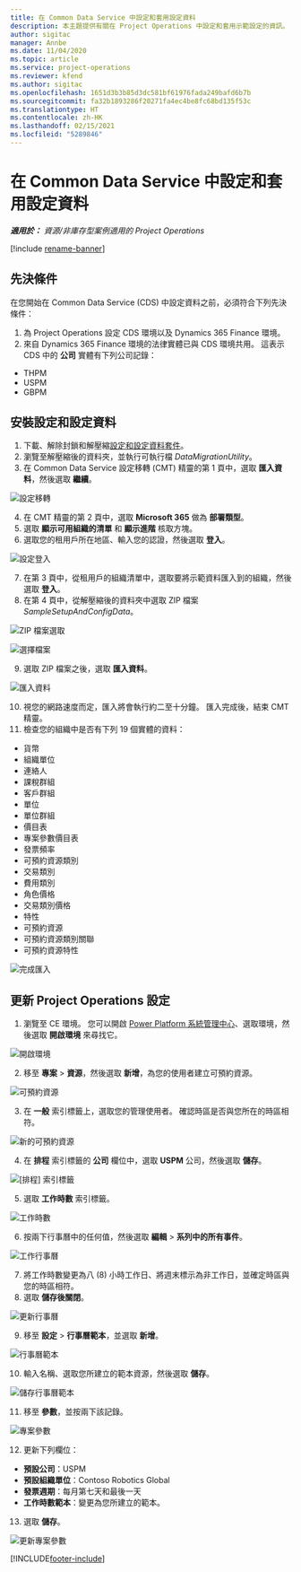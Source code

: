 ```yaml
---
title: 在 Common Data Service 中設定和套用設定資料
description: 本主題提供有關在 Project Operations 中設定和套用示範設定的資訊。
author: sigitac
manager: Annbe
ms.date: 11/04/2020
ms.topic: article
ms.service: project-operations
ms.reviewer: kfend
ms.author: sigitac
ms.openlocfilehash: 1651d3b3b85d3dc581bf61976fada249bafd6b7b
ms.sourcegitcommit: fa32b1893286f20271fa4ec4be8fc68bd135f53c
ms.translationtype: HT
ms.contentlocale: zh-HK
ms.lasthandoff: 02/15/2021
ms.locfileid: "5289846"
---
```

# <a name="set-up-and-apply-configuration-data-in-the-common-data-service"></a>在 Common Data Service 中設定和套用設定資料 

_**適用於：** 資源/非庫存型案例適用的 Project Operations_

[!include [rename-banner](~/includes/cc-data-platform-banner.md)]

## <a name="prerequisites"></a>先決條件

在您開始在 Common Data Service (CDS) 中設定資料之前，必須符合下列先決條件：

1.  為 Project Operations 設定 CDS 環境以及 Dynamics 365 Finance 環境。
2.  來自 Dynamics 365 Finance 環境的法律實體已與 CDS 環境共用。 這表示 CDS 中的 **公司** 實體有下列公司記錄：
  - THPM
  - USPM
  - GBPM

## <a name="install-setup-and-configuration-data"></a>安裝設定和設定資料

1. 下載、解除封鎖和解壓縮[設定和設定資料套件](https://download.microsoft.com/download/1/3/4/1349369c-6209-42b7-b3b4-5be0e67cacd8/ProjOpsSampleSetupData-%20Integrated%20UR1.zip)。
2. 瀏覽至解壓縮後的資料夾，並執行可執行檔 *DataMigrationUtility*。
3. 在 Common Data Service 設定移轉 (CMT) 精靈的第 1 頁中，選取 **匯入資料**，然後選取 **繼續**。

![設定移轉](./media/1ConfigurationMigration.png)

4. 在 CMT 精靈的第 2 頁中，選取 **Microsoft 365** 做為 **部署類型**。
5. 選取 **顯示可用組織的清單** 和 **顯示進階** 核取方塊。
6. 選取您的租用戶所在地區、輸入您的認證，然後選取 **登入**。

![設定登入](./media/2ConfigurationSignin.png)

7. 在第 3 頁中，從租用戶的組織清單中，選取要將示範資料匯入到的組織，然後選取 **登入**。
8. 在第 4 頁中，從解壓縮後的資料夾中選取 ZIP 檔案 *SampleSetupAndConfigData*。

![ZIP 檔案選取](./media/3ZipFile.png)

![選擇檔案](./media/4SelectAFile.png)

9. 選取 ZIP 檔案之後，選取 **匯入資料**。

![匯入資料​​](./media/5ImportData.png)

10. 視您的網路速度而定，匯入將會執行約二至十分鐘。 匯入完成後，結束 CMT 精靈。 
11. 檢查您的組織中是否有下列 19 個實體的資料：

  - 貨幣
  - 組織單位
  - 連絡人
  - 課稅群組
  - 客戶群組
  - 單位
  - 單位群組
  - 價目表
  - 專案參數價目表
  - 發票頻率
  - 可預約資源類別
  - 交易類別
  - 費用類別
  - 角色價格
  - 交易類別價格
  - 特性
  - 可預約資源
  - 可預約資源類別關聯
  - 可預約資源特性

![完成匯入](./media/6CompleteImport.png)

## <a name="update-project-operations-configurations"></a>更新 Project Operations 設定

1. 瀏覽至 CE 環境。 您可以開啟 [Power Platform 系統管理中心](https://admin.powerplatform.microsoft.com/environments)、選取環境，然後選取 **開啟環境** 來尋找它。 

![開啟環境](./media/7OpenEnvironment.png)

2. 移至 **專案** > **資源**，然後選取 **新增**，為您的使用者建立可預約資源。

![可預約資源](./media/8BookableResources.png)

3. 在 **一般** 索引標籤上，選取您的管理使用者。 確認時區是否與您所在的時區相符。 

![新的可預約資源](./media/9NewBookableResource.png)

4. 在 **排程** 索引標籤的 **公司** 欄位中，選取 **USPM** 公司，然後選取 **儲存**。 

![[排程] 索引標籤](./media/10SchedulingTab.png)

5. 選取 **工作時數** 索引標籤。  

![工作時數](./media/11WorkHours.png)

6. 按兩下行事曆中的任何值，然後選取 **編輯** > **系列中的所有事件**。 

![工作行事曆](./media/12WorkCalendar.png)

7. 將工作時數變更為八 (8) 小時工作日、將週末標示為非工作日，並確定時區與您的時區相符。 
8. 選取 **儲存後關閉**。

![更新行事曆](./media/13UpdateCalendar.png)

9. 移至 **設定** > **行事曆範本**，並選取 **新增**。
 
 ![行事曆範本](./media/14CalendarTemplates.png)
 
 10. 輸入名稱、選取您所建立的範本資源，然後選取 **儲存**。 
 
 ![儲存行事曆範本](./media/15SaveCalendarTemplate.png)
 
 11. 移至 **參數**，並按兩下該記錄。 
 
 ![專案參數](./media/16ProjectParameters.png)
 
12. 更新下列欄位：

 - **預設公司**：USPM
 - **預設組織單位**：Contoso Robotics Global
 - **發票週期**：每月第七天和最後一天
 - **工作時數範本**：變更為您所建立的範本。

13. 選取 **儲存**。 

![更新專案參數](./media/17UpdatedProjectParameters.png)


[!INCLUDE[footer-include](../includes/footer-banner.md)]